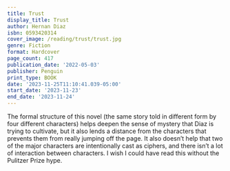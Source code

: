 ```yaml
---
title: Trust
display_title: Trust
author: Hernan Diaz
isbn: 0593420314
cover_image: /reading/trust/trust.jpg
genre: Fiction
format: Hardcover
page_count: 417
publication_date: '2022-05-03'
publisher: Penguin
print_type: BOOK
date: '2023-11-25T11:10:41.039-05:00'
start_date: '2023-11-23'
end_date: '2023-11-24'
---
```


The formal structure of this novel (the same story told in different form by four different characters) helps deepen the sense of mystery that Diaz is trying to cultivate, but it also lends a distance from the characters that prevents them from really jumping off the page. It also doesn’t help that two of the major characters are intentionally cast as ciphers, and there isn’t a lot of interaction between characters. I wish I could have read this without the Pulitzer Prize hype.